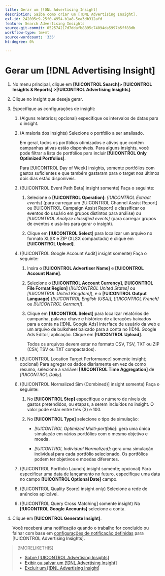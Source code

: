 ```yaml
---
title: Gerar um [!DNL Advertising Insight]
description: Saiba como criar um [!DNL Advertising Insight].
exl-id: 242095c9-25f0-4954-b1a8-5ea3db312afd
feature: Search Advertising Insights
source-git-commit: 052574217d7ddafb8895c74094da5997b5ff83db
workflow-type: tm+mt
source-wordcount: '335'
ht-degree: 0%

---
```


# Gerar um [!DNL Advertising Insight]

1. No menu principal, clique em **[!UICONTROL Search]> [!UICONTROL Insights & Reports] >[!UICONTROL Advertising Insights]**.

2. Clique no insight que deseja gerar.

3. Especifique as configurações de insight:

   1. (Alguns relatórios; opcional) especifique os intervalos de datas para o insight.

   2. (A maioria dos insights) Selecione o portfólio a ser analisado.

      Em geral, todos os portfólios otimizados e ativos que contêm campanhas ativas estão disponíveis. Para alguns insights, você pode filtrar a lista de portfólios para incluir **[!UICONTROL Only Optimized Portfolios]**.

      Para [!UICONTROL Day of Week] insights, somente portfólios com gastos suficientes e que também gastaram para o target nos últimos dois dias estão disponíveis.

   3. ([!UICONTROL Event Path Beta] insight somente) Faça o seguinte:

      1. Selecione o **[!UICONTROL Operation]**: *[!UICONTROL Extract events]* (para carregar um [!UICONTROL Channel Assist Report] ou [!UICONTROL Campaign Assist Report] e classificar os eventos do usuário em grupos distintos para análise) ou *[!UICONTROL Analyze classified events]* (para carregar grupos de eventos e usá-los para gerar o insight).

      1. Clique em **[!UICONTROL Select]** para localizar um arquivo no formato XLSX e ZIP (XLSX compactado) e clique em **[!UICONTROL Upload]**.

   4. ([!UICONTROL Google Account Audit] insight somente) Faça o seguinte:

      1. Insira o **[!UICONTROL Advertiser Name]** e **[!UICONTROL Account Name]**.

      1. Selecione o **[!UICONTROL Account Currency]**, **[!UICONTROL File Format Region]** (*[!UICONTROL United States]* ou *[!UICONTROL United Kingdom]*), e o **[!UICONTROL Output Language]** (*[!UICONTROL English (USA)]*, *[!UICONTROL French]* ou *[!UICONTROL German]*).

      1. Clique em **[!UICONTROL Select]** para localizar relatórios de campanha, palavra-chave e histórico de alterações baixados para a conta na [!DNL Google Ads] interface de usuário da web e um arquivo de bulksheet baixado para a conta no [!DNL Google Ads Editor] aplicação. Clique em **[!UICONTROL Upload]**.

         Todos os arquivos devem estar no formato CSV, TSV, TXT ou ZIP (CSV, TSV ou TXT compactados).

   5. ([!UICONTROL Location Target Performance] somente insight; opcional) Para agregar os dados diariamente em vez de como resumo, selecione a variável **[!UICONTROL Time Aggregation]** de *[!UICONTROL Daily]*.

   6. ([!UICONTROL Normalized Sim (Combined)] insight somente) Faça o seguinte:

      1. No **[!UICONTROL Step]** especifique o número de níveis de gastos pretendidos, ou etapas, a serem incluídos no insight. O valor pode estar entre três (3) e 100.

      1. No **[!UICONTROL Type]** selecione o tipo de simulação:

         * *[!UICONTROL Optimized Multi-portfolio]*: gera uma única simulação em vários portfólios com o mesmo objetivo e moeda.

         * *[!UICONTROL Individual Normalized]*: gera uma simulação individual para cada portfólio selecionado. Os portfólios podem ter objetivos e moedas diferentes.

   7. ([!UICONTROL Portfolio Launch] insight somente; opcional) Para especificar uma data de lançamento no futuro, especifique uma data no campo **[!UICONTROL Optional Date]** campo.

   8. ([!UICONTROL Quality Score] insight only) Selecione a rede de anúncios aplicável.

   9. ([!UICONTROL Query Cross Matching] somente insight) Na **[!UICONTROL Google Accounts]** selecione a conta.

4. Clique em **[!UICONTROL Generate Insight]**.

   Você receberá uma notificação quando o trabalho for concluído ou falhar com base em [configurações de notificação definidas](/help/search-social-commerce/notifications/notification-edit.md) para [!UICONTROL Advertising Insights].

>[!MORELIKETHIS]
>
>* [Sobre [!UICONTROL Advertising Insights]](insight-about.md)
>* [Exibir ou salvar um [!DNL Advertising Insight]](insight-view-save.md)
>* [Excluir um [!DNL Advertising Insight]](insight-delete.md)
